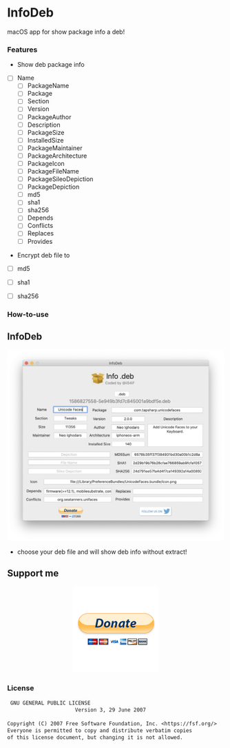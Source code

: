 # InfoDeb
macOS app for show package info a deb!

### Features

* Show deb package info 
- [ ]  Name
   - [ ]  PackageName
   - [ ]  Package
   - [ ]  Section
   - [ ]  Version
   - [ ]  PackageAuthor
   - [ ]  Description
   - [ ]  PackageSize
   - [ ]  InstalledSize
   - [ ]  PackageMaintainer
   - [ ]  PackageArchitecture
   - [ ]  PackageIcon
   - [ ]  PackageFileName
   - [ ]  PackageSileoDepiction
   - [ ]  PackageDepiction
   - [ ]  md5
   - [ ]  sha1
   - [ ]  sha256
   - [ ]  Depends
   - [ ]  Conflicts
   - [ ]  Replaces
   - [ ]  Provides

* Encrypt deb file to 
- [ ]  md5
- [ ]  sha1
- [ ]  sha256


### How-to-use

InfoDeb
----------

<p align="center">
  <img width="640" src="App.png"/>
</p>

* choose your deb file and will show deb info without extract!


Support me
------------

<p align="center">
<a href="https://www.paypal.me/iiS4iF">
  <img src="Donate.png" alt="paypal" />
</a>
</p>
  






### License

     GNU GENERAL PUBLIC LICENSE
                          Version 3, 29 June 2007

    Copyright (C) 2007 Free Software Foundation, Inc. <https://fsf.org/>
    Everyone is permitted to copy and distribute verbatim copies
    of this license document, but changing it is not allowed.

